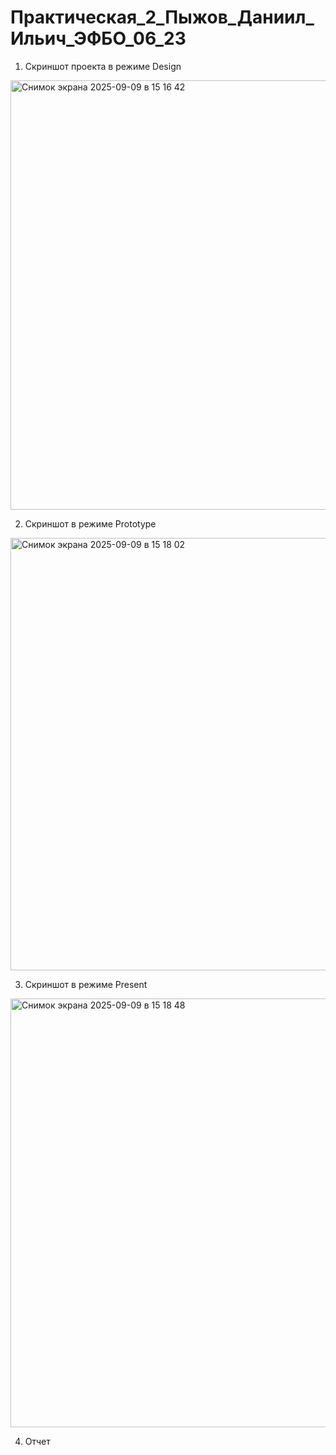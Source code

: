 # Практическая_2_Пыжов_Даниил_Ильич_ЭФБО_06_23
1.	Скриншот проекта в режиме Design
<img width="1440" height="687" alt="Снимок экрана 2025-09-09 в 15 16 42" src="https://github.com/user-attachments/assets/beaa15d2-7358-4393-bbe8-c86f54d2c397" />

2.	Скриншот в режиме Prototype
<img width="1438" height="692" alt="Снимок экрана 2025-09-09 в 15 18 02" src="https://github.com/user-attachments/assets/452ccfea-0366-4d76-8cef-31b2123f7d7b" />

3.	Скриншот в режиме Present
<img width="1440" height="686" alt="Снимок экрана 2025-09-09 в 15 18 48" src="https://github.com/user-attachments/assets/ae1354d5-d31c-48b6-ab8c-c691c9fc16c9" />

4.  Отчет

